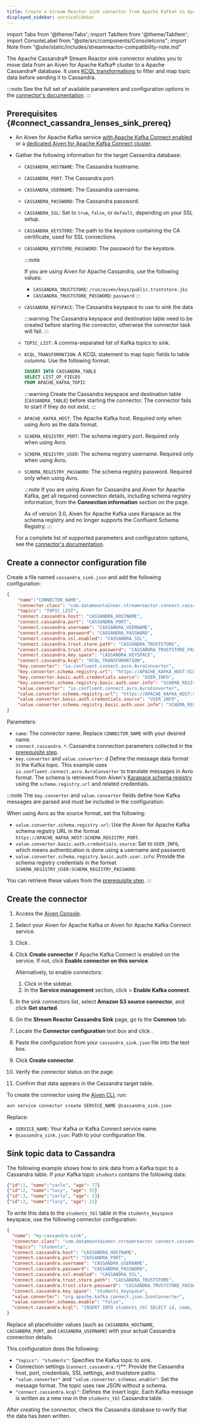 ```yaml
---
title: Create a Stream Reactor sink connector from Apache Kafka® to Apache Cassandra®
displayed_sidebar: serviceSidebar
---
```


import Tabs from '@theme/Tabs';
import TabItem from '@theme/TabItem';
import ConsoleLabel from "@site/src/components/ConsoleIcons";
import Note from "@site/static/includes/streamreactor-compatibility-note.md"

The Apache Cassandra® Stream Reactor sink connector enables you to move data from an Aiven for Apache Kafka® cluster to a Apache Cassandra® database.
It uses [KCQL transformations](https://docs.lenses.io/5.0/integrations/connectors/stream-reactor/sinks/cassandrasinkconnector/) to filter and map topic data before sending it to Cassandra.

:::note
See the full set of available parameters and configuration
options in the [connector's
documentation](https://docs.lenses.io/connectors/sink/cassandra).
:::

<Note/>

## Prerequisites {#connect_cassandra_lenses_sink_prereq}

- An Aiven for Apache Kafka service
  [with Apache Kafka Connect enabled](enable-connect) or a
  [dedicated Aiven for Apache Kafka Connect cluster](/docs/products/kafka/kafka-connect/get-started#apache_kafka_connect_dedicated_cluster).

- Gather the following information for the target Cassandra database:

  - `CASSANDRA_HOSTNAME`: The Cassandra hostname.
  - `CASSANDRA_PORT`: The Cassandra port.
  - `CASSANDRA_USERNAME`: The Cassandra username.
  - `CASSANDRA_PASSWORD`: The Cassandra password.
  - `CASSANDRA_SSL`: Set to `true`, `false`, or `default`, depending on your SSL setup.
  - `CASSANDRA_KEYSTORE`: The path to the keystore containing the CA certificate,
    used for SSL connections.
  - `CASSANDRA_KEYSTORE_PASSWORD`: The password for the keystore.

    :::note

    If you are using Aiven for Apache Cassandra, use the following values:
    - `CASSANDRA_TRUSTSTORE`: `/run/aiven/keys/public.truststore.jks`
    - `CASSANDRA_TRUSTSTORE_PASSWORD`: `password`
    :::
  - `CASSANDRA_KEYSPACE`: The Cassandra keyspace to use to sink the data

    :::warning
    The Cassandra keyspace and destination table need to be created before
    starting the connector, otherwise the connector task will fail.
    :::
  - `TOPIC_LIST`: A comma-separated list of Kafka topics to sink.

  - `KCQL_TRANSFORMATION`: A KCQL statement to map topic fields to table columns.
    Use the following format:

    ```sql
    INSERT INTO CASSANDRA_TABLE
    SELECT LIST_OF_FIELDS
    FROM APACHE_KAFKA_TOPIC
    ```

    :::warning
    Create the Cassandra keyspace and destination table (`CASSANDRA_TABLE`) before
    starting the connector. The connector fails to start if they do not exist.
    :::

  - `APACHE_KAFKA_HOST`: The Apache Kafka host. Required only when using Avro as the
    data format.
  - `SCHEMA_REGISTRY_PORT`: The schema registry port. Required only when using Avro.
  - `SCHEMA_REGISTRY_USER`: The schema registry username. Required only when using Avro.
  - `SCHEMA_REGISTRY_PASSWORD`: The schema registry password. Required only when using
    Avro.

    :::note
    If you are using Aiven for Cassandra and Aiven for Apache Kafka, get all required
    connection details, including schema registry information, from the
    **Connection information** section on the <ConsoleLabel name="overview"/> page.

    As of version 3.0, Aiven for Apache Kafka uses Karapace as the schema registry and
    no longer supports the Confluent Schema Registry.
    :::

   For a complete list of supported parameters and configuration options, see the
   [connector's documentation](https://docs.lenses.io/connectors/sink/cassandra).

## Create a connector configuration file

Create a file named `cassandra_sink.json` and add the following configuration:

```json
{
    "name":"CONNECTOR_NAME",
    "connector.class": "com.datamountaineer.streamreactor.connect.cassandra.sink.CassandraSinkConnector",
    "topics": "TOPIC_LIST",
    "connect.cassandra.host": "CASSANDRA_HOSTNAME",
    "connect.cassandra.port": "CASSANDRA_PORT",
    "connect.cassandra.username": "CASSANDRA_USERNAME",
    "connect.cassandra.password": "CASSANDRA_PASSWORD",
    "connect.cassandra.ssl.enabled": "CASSANDRA_SSL",
    "connect.cassandra.trust.store.path": "CASSANDRA_TRUSTSTORE",
    "connect.cassandra.trust.store.password": "CASSANDRA_TRUSTSTORE_PASSWORD",
    "connect.cassandra.key.space": "CASSANDRA_KEYSPACE",
    "connect.cassandra.kcql": "KCQL_TRANSFORMATION",
    "key.converter": "io.confluent.connect.avro.AvroConverter",
    "key.converter.schema.registry.url": "https://APACHE_KAFKA_HOST:SCHEMA_REGISTRY_PORT",
    "key.converter.basic.auth.credentials.source": "USER_INFO",
    "key.converter.schema.registry.basic.auth.user.info": "SCHEMA_REGISTRY_USER:SCHEMA_REGISTRY_PASSWORD",
    "value.converter": "io.confluent.connect.avro.AvroConverter",
    "value.converter.schema.registry.url": "https://APACHE_KAFKA_HOST:SCHEMA_REGISTRY_PORT",
    "value.converter.basic.auth.credentials.source": "USER_INFO",
    "value.converter.schema.registry.basic.auth.user.info": "SCHEMA_REGISTRY_USER:SCHEMA_REGISTRY_PASSWORD"
}
```

Parameters:

- `name`: The connector name. Replace `CONNECTOR_NAME` with your desired name.
- `connect.cassandra.*`: Cassandra connection parameters collected in the
  [prerequisite step](/docs/products/kafka/kafka-connect/howto/cassandra-streamreactor-sink#connect_cassandra_lenses_sink_prereq).
- `key.converter` and `value.converter`: d Define the message data format in the
  Kafka topic. This example uses `io.confluent.connect.avro.AvroConverter` to translate
  messages in Avro format. The schema is retrieved from Aiven's
  [Karapace schema registry](https://github.com/aiven/karapace) using the
  `schema.registry.url` and related credentials.

:::note
The `key.converter` and `value.converter` fields define how Kafka messages
are parsed and must be included in the configuration.

When using Avro as the source format, set the following:

- `value.converter.schema.registry.url`: Use the Aiven for Apache Kafka schema
  registry URL in the format `https://APACHE_KAFKA_HOST:SCHEMA_REGISTRY_PORT`.
- `value.converter.basic.auth.credentials.source`: Set to `USER_INFO`, which means
  authentication is done using a username and password.
- `value.converter.schema.registry.basic.auth.user.info`: Provide the schema registry
  credentials in the format `SCHEMA_REGISTRY_USER:SCHEMA_REGISTRY_PASSWORD`.

You can retrieve these values from the
[prerequisite step](/docs/products/kafka/kafka-connect/howto/cassandra-streamreactor-sink#connect_cassandra_lenses_sink_prereq).
:::

## Create the connector

<Tabs groupId="setup-method">
<TabItem value="console" label="Console" default>


1. Access the [Aiven Console](https://console.aiven.io/).
1. Select your Aiven for Apache Kafka or Aiven for Apache Kafka Connect service.
1. Click <ConsoleLabel name="Connectors"/>.
1. Click **Create connector** if Apache Kafka Connect is enabled on the service.
   If not, click **Enable connector on this service**.

   Alternatively, to enable connectors:

   1. Click <ConsoleLabel name="Service settings"/> in the sidebar.
   1. In the **Service management** section, click
      <ConsoleLabel name="Actions"/> > **Enable Kafka connect**.

1. In the sink connectors list, select **Amazon S3 source connector**, and click
   **Get started**.
1. On the **Stream Reactor Cassandra Sink** page, go to the **Common** tab.
1. Locate the **Connector configuration** text box and click <ConsoleLabel name="edit"/>.
1. Paste the configuration from your `cassandra_sink.json` file into the text box.
1. Click **Create connector**.
1. Verify the connector status on the <ConsoleLabel name="Connectors"/> page.
1. Confirm that data appears in the Cassandra target table.

</TabItem>
<TabItem value="cli" label="CLI">

To create the connector using the
[Aiven CLI](/docs/tools/cli/service/connector#avn_service_connector_create), run:

```bash
avn service connector create SERVICE_NAME @cassandra_sink.json
```

Replace:

- `SERVICE_NAME`: Your Kafka or Kafka Connect service name.
- `@cassandra_sink.json`: Path to your configuration file.

</TabItem>
</Tabs>

## Sink topic data to Cassandra

The following example shows how to sink data from a Kafka topic to a Cassandra table. If
your Kafka topic `students` contains the following data:

```json
{"id":1, "name":"carlo", "age": 77}
{"id":2, "name":"lucy", "age": 55}
{"id":3, "name":"carlo", "age": 33}
{"id":2, "name":"lucy", "age": 21}
```

To write this data to the `students_tbl` table in the `students_keyspace` keyspace,
use the following connector configuration:

```json
{
  "name": "my-cassandra-sink",
  "connector.class": "com.datamountaineer.streamreactor.connect.cassandra.sink.CassandraSinkConnector",
  "topics": "students",
  "connect.cassandra.host": "CASSANDRA_HOSTNAME",
  "connect.cassandra.port": "CASSANDRA_PORT",
  "connect.cassandra.username": "CASSANDRA_USERNAME",
  "connect.cassandra.password": "CASSANDRA_PASSWORD",
  "connect.cassandra.ssl.enabled": "CASSANDRA_SSL",
  "connect.cassandra.trust.store.path": "CASSANDRA_TRUSTSTORE",
  "connect.cassandra.trust.store.password": "CASSANDRA_TRUSTSTORE_PASSWORD",
  "connect.cassandra.key.space": "students_keyspace",
  "value.converter": "org.apache.kafka.connect.json.JsonConverter",
  "value.converter.schemas.enable": "false",
  "connect.cassandra.kcql": "INSERT INTO students_tbl SELECT id, name, age FROM students"
}

```

Replace all placeholder values (such as `CASSANDRA_HOSTNAME`, `CASSANDRA_PORT`,
and `CASSANDRA_USERNAME`) with your actual Cassandra connection details.

This configuration does the following:

- `"topics": "students"`: Specifies the Kafka topic to sink.
- Connection settings (`connect.cassandra.*`)**: Provide the Cassandra host, port,
  credentials, SSL settings, and truststore paths.
- `"value.converter"` and `"value.converter.schemas.enable"`: Set the message format.
  The topic uses raw JSON without a schema.
- `"connect.cassandra.kcql"`: Defines the insert logic. Each Kafka message is written
  as a new row in the `students_tbl` Cassandra table.

After creating the connector, check the Cassandra database to verify that the data has
been written.
